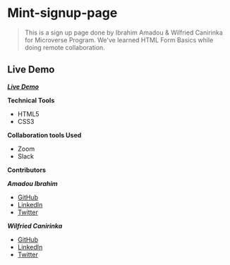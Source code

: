 # Mint-signup-page

> This is a sign up page done by Ibrahim Amadou & Wilfried Canirinka for Microverse Program.
> We've learned HTML Form Basics while doing remote collaboration.

## Live Demo
***<a href="https://wcanirinka.github.io/Mint-signup-page/"> Live Demo</a>***


**Technical Tools**

- HTML5
- CSS3

**Collaboration tools Used**

- Zoom
- Slack

**Contributors**


***Amadou Ibrahim***
- <a href="https://github.com/genzaraki" target="_blank">GitHub</a>
- <a href="https://www.linkedin.com/in/amadou-ibrahim-75769167/" target="_blank">LinkedIn</a>
- <a href="https://twitter.com/tigamadou" target="_blank">Twitter</a>

***Wilfried Canirinka***
- <a href="https://github.com/WCanirinka" target="_blank">GitHub</a>
- <a href="https://www.linkedin.com/in/wilfried-canirinka-884ab0b6/" target="_blank">LinkedIn</a>
- <a href="https://twitter.com/WCanirinka" target="_blank">Twitter</a>
